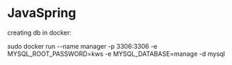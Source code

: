 # JavaSpring

creating db in docker:

sudo docker run --name manager -p 3306:3306 -e MYSQL_ROOT_PASSWORD=kws -e MYSQL_DATABASE=manage -d mysql
